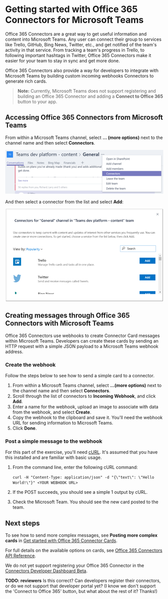 ﻿# Getting started with Office 365 Connectors for Microsoft Teams

Office 365 Connectors are a great way to get useful information and content into Microsoft Teams. Any user can connect their group to services like Trello, GitHub, Bing News, Twitter, etc., and get notified of the team's activity in that service. From tracking a team's progress in Trello, to following important hashtags in Twitter, Office 365 Connectors make it easier for your team to stay in sync and get more done.

Office 365 Connectors also provide a way for developers to integrate with Microsoft Teams by building custom incoming webhooks Connectors to generate rich cards.
>**Note:** Currently, Microsoft Teams does not support registering and building an Office 365 Connector and adding a **Connect to Office 365** button to your app. 

## Accessing Office 365 Connectors from Microsoft Teams

From within a Microsoft Teams channel, select **... (more options)** next to the channel name and then select **Connectors**.

![Screenshot of the right-click menu next to the channel name, with the Connectors option selected.](images/connector_select.png)

And then select a connector from the list and select **Add**:

![Screenshot of a dialog box showing a list of available connectors, with buttons for adding each one.](images/connector_list.png)

## Creating messages through Office 365 Connectors with Microsoft Teams

Office 365 Connectors use webhooks to create Connector Card messages within Microsoft Teams. Developers can create these cards by sending an HTTP request with a simple JSON payload to a Microsoft Teams webhook address. 

### Create the webhook

Follow the steps below to see how to send a simple card to a connector.

1. From within a Microsoft Teams channel, select **...(more options)** next to the channel name and then select **Connectors**.
2. Scroll through the list of connectors to **Incoming Webhook**, and click **Add**.
3. Enter a name for the webhook, upload an image to associate with data from the webhook, and select **Create**.
4. Copy the webhook to the clipboard and save it. You'll need the webhook URL for sending information to Microsoft Teams.
5. Click **Done**.

### Post a simple message to the webhook

For this part of the exercise, you'll need [cURL](https://curl.haxx.se/). It's assumed that you have this installed and are familiar with basic usage.

1.	From the command line, enter the following cURL command:

	`curl -H "Content-Type: application/json" -d "{\"text\": \"Hello World!\"}" <YOUR WEBHOOK URL>`

2.	If the POST succeeds, you should see a simple 1 output by cURL.

3.	Check the Microsoft Team. You should see the new card posted to the team.

## Next steps

To see how to send more complex messages, see **Posting more complex cards** in [Get started with Office 365 Connector Cards](https://dev.outlook.com/Connectors/GetStarted).

For full details on the available options on cards, see [Office 365 Connectors API Reference](https://dev.outlook.com/Connectors/Reference).

We do not yet support registering your Office 365 Connector in the [Connectors Developer Dashboard Beta](https://dev.outlook.com/Connectors/ConnectButton).

**TODO: reviewers** Is this correct? Can developers register their connectors, or do we not support that developer portal yet? (I know we don't support the 'Connect to Office 365' button, but what about the rest of it? Thanks!)

